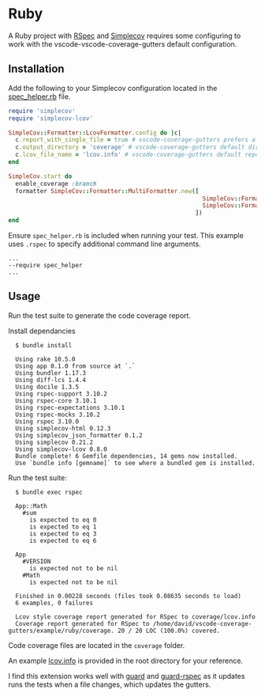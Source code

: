 # Ruby

A Ruby project with [RSpec](https://github.com/rspec/rspec) and [Simplecov](https://github.com/simplecov-ruby/simplecov) requires some configuring to work with the vscode-vscode-coverage-gutters default configuration.

## Installation

Add the following to your Simplecov configuration located in the [spec_helper.rb](spec/spec_helper.rb) file.

```ruby
require 'simplecov'
require 'simplecov-lcov'

SimpleCov::Formatter::LcovFormatter.config do |c|
  c.report_with_single_file = true # vscode-coverage-gutters prefers a single file for lcov reporting
  c.output_directory = 'coverage' # vscode-coverage-gutters default directory path is 'coverage'
  c.lcov_file_name = 'lcov.info' # vscode-coverage-gutters default report filename is 'lcov.info'
end

SimpleCov.start do
  enable_coverage :branch
  formatter SimpleCov::Formatter::MultiFormatter.new([
                                                       SimpleCov::Formatter::LcovFormatter, # Add Lcov as an output when generating code coverage report
                                                       SimpleCov::Formatter::HTMLFormatter # Add other outputs for the code coverage report
                                                     ])
end
```

Ensure `spec_helper.rb` is included when running your test. This example uses `.rspec` to specify additional command line arguments.

```text
...
--require spec_helper
...
```

## Usage

Run the test suite to generate the code coverage report.

Install dependancies

```console
  $ bundle install

  Using rake 10.5.0
  Using app 0.1.0 from source at `.`
  Using bundler 1.17.3
  Using diff-lcs 1.4.4
  Using docile 1.3.5
  Using rspec-support 3.10.2
  Using rspec-core 3.10.1
  Using rspec-expectations 3.10.1
  Using rspec-mocks 3.10.2
  Using rspec 3.10.0
  Using simplecov-html 0.12.3
  Using simplecov_json_formatter 0.1.2
  Using simplecov 0.21.2
  Using simplecov-lcov 0.8.0
  Bundle complete! 6 Gemfile dependencies, 14 gems now installed.
  Use `bundle info [gemname]` to see where a bundled gem is installed.
```

Run the test suite:

```console
  $ bundle exec rspec

  App::Math
    #sum
      is expected to eq 0
      is expected to eq 1
      is expected to eq 3
      is expected to eq 6

  App
    #VERSION
      is expected not to be nil
    #Math
      is expected not to be nil

  Finished in 0.00228 seconds (files took 0.08635 seconds to load)
  6 examples, 0 failures

  Lcov style coverage report generated for RSpec to coverage/lcov.info
  Coverage report generated for RSpec to /home/david/vscode-coverage-gutters/example/ruby/coverage. 20 / 20 LOC (100.0%) covered.
```

Code coverage files are located in the `coverage` folder.

An example [lcov.info](lcov.info) is provided in the root directory for your reference.

I find this extension works well with [guard](https://github.com/guard/guard) and [guard-rspec](https://github.com/guard/guard-rspec) as it updates runs the tests when a file changes, which updates the gutters.
